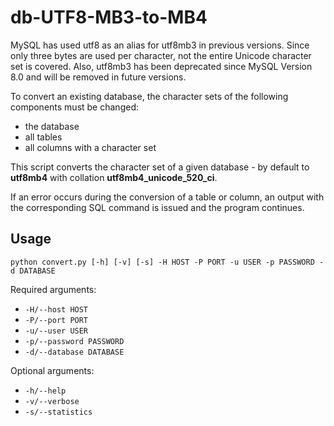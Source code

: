 # db-UTF8-MB3-to-MB4

MySQL has used utf8 as an alias for utf8mb3 in previous versions. Since only three bytes are used per character, not the entire Unicode character set is covered. Also, utf8mb3 has been deprecated since MySQL Version 8.0 and will be removed in future versions.

To convert an existing database, the character sets of the following components must be changed:

- the database
- all tables
- all columns with a character set

This script converts the character set of a given database - by default to **utf8mb4** with collation **utf8mb4_unicode_520_ci**.

If an error occurs during the conversion of a table or column, an output with the corresponding SQL command is issued and the program continues. 

## Usage

```
python convert.py [-h] [-v] [-s] -H HOST -P PORT -u USER -p PASSWORD -d DATABASE
```
Required arguments:
- `-H/--host HOST`
- `-P/--port PORT`
- `-u/--user USER`
- `-p/--password PASSWORD`
- `-d/--database DATABASE`

Optional arguments:
- `-h/--help`
- `-v/--verbose`
- `-s/--statistics` 